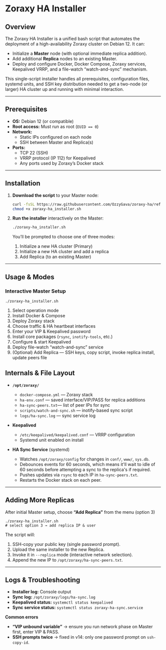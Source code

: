 # Zoraxy HA Installer

## Overview

The Zoraxy HA Installer is a unified bash script that automates the deployment of a high-availability Zoraxy cluster on Debian 12. It can:

- Initialize a **Master** node (with optional immediate replica addition).  
- Add additional **Replica** nodes to an existing Master.  
- Deploy and configure Docker, Docker Compose, Zoraxy services, Keepalived VRRP, and a file-watch “watch-and-sync” mechanism.  

This single-script installer handles all prerequisites, configuration files, systemd units, and SSH key distribution needed to get a two-node (or larger) HA cluster up and running with minimal interaction.

---

## Prerequisites

- **OS:** Debian 12 (or compatible)  
- **Root access:** Must run as root (`EUID == 0`)  
- **Network:**  
  - Static IPs configured on each node  
  - SSH between Master and Replica(s)  
- **Ports:**  
  - TCP 22 (SSH)  
  - VRRP protocol (IP 112) for Keepalived  
  - Any ports used by Zoraxy’s Docker stack  

---

## Installation

1. **Download the script** to your Master node:
   ```bash
   curl -fsSL https://raw.githubusercontent.com/OzzyGava/zoraxy-ha/refs/heads/main/zoraxy-ha-installer.sh -o zoraxy-ha-installer.sh
   chmod +x zoraxy-ha_installer.sh
   ```

2. **Run the installer** interactively on the Master:
   ```bash
   ./zoraxy-ha_installer.sh
   ```
   You’ll be prompted to choose one of three modes:
   1. Initialize a new HA cluster (Primary)  
   2. Initialize a new HA cluster and add a replica  
   3. Add Replica (to an existing Master)  

---

## Usage & Modes

### Interactive Master Setup

    ./zoraxy-ha_installer.sh

1. Select operation mode  
2. Install Docker & Compose  
3. Deploy Zoraxy stack  
4. Choose traffic & HA heartbeat interfaces  
5. Enter your VIP & Keepalived password  
6. Install core packages (`rsync`, `inotify-tools`, etc.)  
7. Configure & start Keepalived  
8. Deploy file-watch “watch-and-sync” service  
9. (Optional) Add Replica — SSH keys, copy script, invoke replica install, update peers file  

## Internals & File Layout

- **`/opt/zoraxy/`**  
  - `docker-compose.yml` — Zoraxy stack  
  - `ha-env.conf`      — saved interface/VIP/PASS for replica additions  
  - `ha-sync-peers.txt`— list of peer IPs for sync  
  - `scripts/watch-and-sync.sh` — inotify-based sync script  
  - `logs/ha-sync.log` — sync service log  

- **Keepalived**  
  - `/etc/keepalived/keepalived.conf` — VRRP configuration  
  - Systemd unit enabled on install  

- **HA Sync Service** (systemd)  
  - Watches `/opt/zoraxy/config` for changes in `conf/`, `www/`, `sys.db`.  
  - Debounces events for 60 seconds, which means it'll wait to idle of 60 seconds before attempting a sync to the replica's if required.
  - Pushes updates via `rsync` to each IP in `ha-sync-peers.txt`.  
  - Restarts the Docker stack on each peer.  

---

## Adding More Replicas

After initial Master setup, choose **“Add Replica”** from the menu (option 3)

    ./zoraxy-ha_installer.sh
    # select option 3 → add replica IP & user

The script will:

1. SSH-copy your public key (single password prompt).  
2. Upload the same installer to the new Replica.  
3. Invoke it in `--replica` mode (interactive network selection).  
4. Append the new IP to `/opt/zoraxy/ha-sync-peers.txt`.  

---

## Logs & Troubleshooting

- **Installer log:** Console output  
- **Sync log:** `/opt/zoraxy/logs/ha-sync.log`  
- **Keepalived status:** `systemctl status keepalived`  
- **Sync service status:** `systemctl status zoraxy-ha-sync.service`  

**Common errors**  
- **“VIP unbound variable”** → ensure you run network phase on Master first, enter VIP & PASS.  
- **SSH prompts twice** → fixed in v14: only one password prompt on `ssh-copy-id`. 
